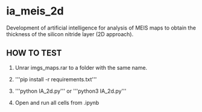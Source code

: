 # ia_meis_2d
Development of artificial intelligence for analysis of MEIS maps to obtain the thickness of the silicon nitride layer (2D approach).  


## HOW TO TEST


1. Unrar imgs_maps.rar to a folder with the same name.

2. '''pip install -r requirements.txt'''

3. '''python IA_2d.py''' or '''python3 IA_2d.py'''

4. Open and run all cells from .ipynb

